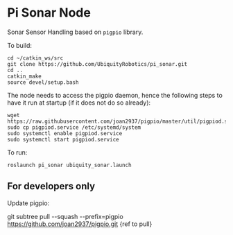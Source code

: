 # Pi Sonar Node

Sonar Sensor Handling based on `pigpio` library.

To build:

```
cd ~/catkin_ws/src
git clone https://github.com/UbiquityRobotics/pi_sonar.git
cd ..
catkin_make
source devel/setup.bash
```

The node needs to access the pigpio daemon, hence the following steps to have it run at startup (if it does not do so already):

```
wget https://raw.githubusercontent.com/joan2937/pigpio/master/util/pigpiod.service
sudo cp pigpiod.service /etc/systemd/system
sudo systemctl enable pigpiod.service
sudo systemctl start pigpiod.service
```

To run:

```
roslaunch pi_sonar ubiquity_sonar.launch
```

## For developers only
Update pigpio:

git subtree pull --squash --prefix=pigpio https://github.com/joan2937/pigpio.git {ref to pull}
